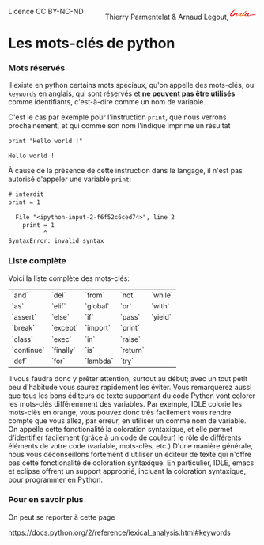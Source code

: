 
<span style="float:left;">Licence CC BY-NC-ND</span><span style="float:right;">Thierry Parmentelat &amp; Arnaud Legout,<img src="media/inria-25.png" style="display:inline"></span><br/>

# Les mots-clés de python

### Mots réservés

Il existe en python certains mots spéciaux, qu'on appelle des mots-clés, ou `keywords` en anglais, qui sont réservés et **ne peuvent pas être utilisés** comme identifiants, c'est-à-dire comme un nom de variable.

C'est le cas par exemple pour l'instruction `print`, que nous verrons prochainement, et qui comme son nom l'indique imprime un résultat


```
print "Hello world !"
```

    Hello world !


À cause de la présence de cette instruction dans le langage, il n'est pas autorisé d'appeler une variable `print`:


```
# interdit
print = 1
```


      File "<ipython-input-2-f6f52c6ced74>", line 2
        print = 1
              ^
    SyntaxError: invalid syntax



### Liste complète

Voici la liste complète des mots-clés:

<table border="0"><tbody>
<tr><td>`and`</td>       <td>`del`</td>       <td>`from`</td>      <td>`not`</td>       <td>`while`</td></tr>
<tr><td>`as`</td>        <td>`elif`</td>      <td>`global`</td>    <td>`or`</td>        <td>`with`</td></tr>
<tr><td>`assert`</td>    <td>`else`</td>      <td>`if`</td>        <td>`pass`</td>      <td>`yield`</td></tr>
<tr><td>`break`</td>     <td>`except`</td>    <td>`import`</td>    <td>`print`</td> <td></td> </tr>
<tr><td>`class`</td>     <td>`exec`</td>      <td>`in`</td>        <td>`raise`</td> <td></td> </tr>
<tr><td>`continue`</td>  <td>`finally`</td>   <td>`is`</td>        <td>`return`</td> <td></td> </tr>
<tr><td>`def`</td>       <td>`for`</td>       <td>`lambda`</td>    <td>`try`</td> <td></td> </tr>
</tbody></table>

Il vous faudra donc y prêter attention, surtout au début; avec un tout petit peu d'habitude vous saurez rapidement les éviter. Vous remarquerez aussi que tous les bons éditeurs de texte supportant du code Python vont colorer les mots-clès différemment des variables. Par exemple, IDLE colorie les mots-clès en orange, vous pouvez donc très facilement vous rendre compte que vous allez, par erreur, en utiliser un comme nom de variable. On appelle cette fonctionalité la coloration syntaxique, et elle permet d'identifier facilement (grâce à un code de couleur) le rôle de différents éléments de votre code (variable, mots-clès, etc.) D'une manière générale, nous vous déconseillons fortement d'utiliser un éditeur de texte qui n'offre pas cette fonctionalité de coloration syntaxique. En particulier, IDLE, emacs et eclipse offrent un support approprié, incluant la coloration syntaxique, pour programmer en Python. 

### Pour en savoir plus

On peut se reporter à cette page

https://docs.python.org/2/reference/lexical_analysis.html#keywords
